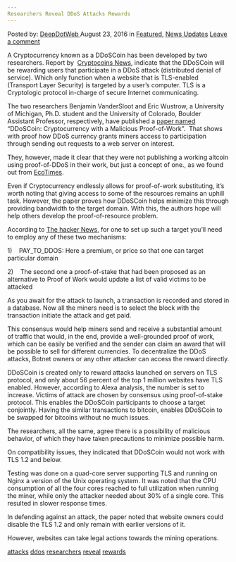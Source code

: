 ```yaml
---
Researchers Reveal DDoS Attacks Rewards
---
```

<article class="post-listing post-15202 post type-post status-publish format-standard has-post-thumbnail hentry  tag-attacks tag-ddos tag-researchers tag-reveal tag-rewards">
    <div class="post-inner">
        <span>Posted by: <a href="https://www.deepdotweb.com/author/admin/" title="">DeepDotWeb </a></span>
    <span>August 23, 2016</span>
    <span>in <a href="https://www.deepdotweb.com/category/deepdot-news/" rel="category tag">Featured</a>, <a href="https://www.deepdotweb.com/category/news-updates/" rel="category tag">News Updates</a></span>
    <span><a href="https://www.deepdotweb.com/2016/08/23/researchers-reveal-ddos-attacks-rewards/#respond">Leave a comment</a></span>
    </p>
    <div class="clear"></div>
    <div class="entry">
    <p>A Cryptocurrency known as a DDoSCoin has been developed by two researchers. Report by  <a href="https://www.cryptocoinsnews.com/researchers-reveal-altcoin-to-reward-participating-in-ddos-attacks/">Cryptocoins News</a>, indicate that the DDoSCoin will be rewarding users that participate in a DDoS attack (distributed denial of service). Which only function when a website that is TLS-enabled (Transport Layer Security) is targeted by a user’s computer. TLS is a Cryptologic protocol in-charge of secure Internet communicating.</p>
    <p>The two researchers Benjamin VanderSloot and Eric Wustrow, a University of Michigan, Ph.D. student and the University of Colorado, Boulder Assistant Professor, respectively, have published a <a href="https://www.usenix.org/system/files/conference/woot16/woot16-paper-wustrow.pdf">paper named</a> “DDoSCoin: Cryptocurrency with a Malicious Proof-of-Work”.  That shows with proof how DDoS currency grants miners access to participation through sending out requests to a web server on interest.</p>
    <p>They, however, made it clear that they were not publishing a working altcoin using proof-of-DDoS in their work, but just a concept of one., as we found out from <a href="http://www.econotimes.com/New-cryptocurrency-DDoSCoin-incentivizes-users-for-participating-in-DDoS-attacks-262858">EcoTimes</a>.</p>
    <p>Even if Cryptocurrency endlessly allows for proof-of-work substituting, it’s worth noting that giving access to some of the resources remains an uphill task. However, the paper proves how DDoSCoin helps minimize this through providing bandwidth to the target domain. With this, the authors hope will help others develop the proof-of-resource problem.</p>
    <p>According to <a href="http://thehackernews.com/2016/08/ddoscoin-cryptocurrency.htmlhttp:/thehackernews.com/2016/08/ddoscoin-cryptocurrency.html">The hacker News</a>, for one to set up such a target you’ll need to employ any of these two mechanisms:</p>
    <p>1)    PAY_TO_DDOS: Here a premium, or price so that one can target  particular domain</p>
    <p>2)    The second one a proof-of-stake that had been proposed as an alternative to Proof of Work would update a list of valid victims to be attacked</p>
    <p>As you await for the attack to launch, a transaction is recorded and stored in a database. Now all the miners need is to select the block with the transaction initiate the attack and get paid.</p>
    <p>This consensus would help miners send and receive a substantial amount of traffic that would, in the end, provide a well-grounded proof of work, which can be easily be verified and the sender can claim an award that will be possible to sell for different currencies. To decentralize the DDoS attacks, Botnet owners or any other attacker can access the reward directly.</p>
    <p>DDoSCoin is created only to reward attacks launched on servers on TLS protocol, and only about 56 percent of the top 1 million websites have TLS enabled. However, according to Alexa analysis, the number is set to increase. Victims of attack are chosen by consensus using proof-of-stake protocol. This enables the DDoSCoin participants to choose a target conjointly. Having the similar transactions to bitcoin, enables DDoSCoin to be swapped for bitcoins without no much issues.</p>
    <p>The researchers, all the same, agree there is a possibility of malicious behavior, of which they have taken precautions to minimize possible harm.</p>
    <p>On compatibility issues, they indicated that DDoSCoin would not work with TLS 1.2 and below.</p>
    <p>Testing was done on a quad-core server supporting TLS and running on Nginx a version of the Unix operating system. It was noted that the CPU consumption of all the four cores reached to full utilization when running the miner, while only the attacker needed about 30% of a single core. This resulted in slower response times.</p>
    <p>In defending against an attack, the paper noted that website owners could disable the TLS 1.2 and only remain with earlier versions of it.</p>
    <p>However, websites can take legal actions towards the mining operations.</p>
    </div>
    <a href="https://www.deepdotweb.com/tag/attacks/" rel="tag">attacks</a> <a href="https://www.deepdotweb.com/tag/ddos/" rel="tag">ddos</a> <a href="https://www.deepdotweb.com/tag/researchers/" rel="tag">researchers</a> <a href="https://www.deepdotweb.com/tag/reveal/" rel="tag">reveal</a> <a href="https://www.deepdotweb.com/tag/rewards/" rel="tag">rewards</a></span> <span style="display:none" class="updated">2016-08-23</span>
    <div style="display:none" class="vcard author" itemprop="author" itemscope itemtype="http://schema.org/Person"><strong class="fn" itemprop="name">
    
